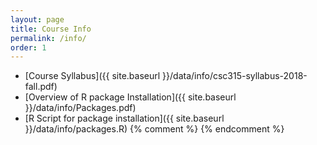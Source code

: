 ```yaml
---
layout: page
title: Course Info 
permalink: /info/
order: 1
---
```


* [Course Syllabus]({{ site.baseurl }}/data/info/csc315-syllabus-2018-fall.pdf)
* [Overview of R package Installation]({{ site.baseurl }}/data/info/Packages.pdf) 
* [R Script for package installation]({{ site.baseurl }}/data/info/packages.R) 
{% comment %}
{% endcomment %}
